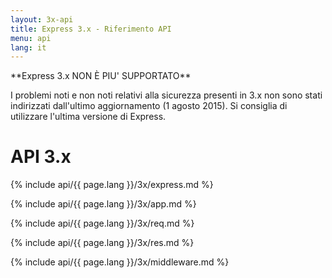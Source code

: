 ```yaml
---
layout: 3x-api
title: Express 3.x - Riferimento API
menu: api
lang: it
---
```

<div id="api-doc" markdown="1">

  <div class="doc-box doc-warn" markdown="1">
  **Express 3.x NON È PIU' SUPPORTATO**

  I problemi noti e non noti relativi alla sicurezza presenti in 3.x non sono stati indirizzati dall'ultimo aggiornamento (1 agosto 2015). Si consiglia di utilizzare l'ultima versione di Express.
  </div>

  <h1>API 3.x</h1>

  <a id='express' class='h2'></a>
  {% include api/{{ page.lang }}/3x/express.md %}

  <a id='application' class='h2'></a>
  {% include api/{{ page.lang }}/3x/app.md %}

  <a id='request' class='h2'></a>
  {% include api/{{ page.lang }}/3x/req.md %}

  <a id='response' class='h2'></a>
  {% include api/{{ page.lang }}/3x/res.md %}

  <a id='middleware' class='h2'></a>
  {% include api/{{ page.lang }}/3x/middleware.md %}

</div>
